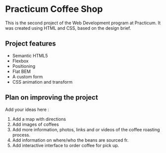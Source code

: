 # Practicum Coffee Shop

This is the second project of the Web Development program at Practicum. It was created using HTML and CSS, based on the design brief.

## Project features

- Semantic HTML5
- Flexbox
- Positioning
- Flat BEM
- A custom form
- CSS animation and transform

## Plan on improving the project

Add your ideas here :
1. Add a map with directions
2. Add images of coffees
3. Add more information, photos, links and or videos of the coffee roasting process.
4. Add information on where/who the beans are sourced fr.
5. Add interactive interface to order coffee for pick up. 
